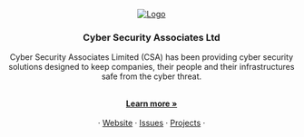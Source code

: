 <!-- PROJECT LOGO -->
<p align="center">
  <a href="https://csa.limited">
<!--    <img src="https://headonpr.co.uk/wp-content/uploads/2022/02/CSA-Logo-01.png" alt="Logo"> -->
   <img src="https://26027287.fs1.hubspotusercontent-eu1.net/hub/26027287/hubfs/CSA%20Cyber%20Logo%20FNL_Full%20Logo.png?width=3463&height=1248&name=CSA%20Cyber%20Logo%20FNL_Full%20Logo.png" alt="Logo">
  </a>

  <h3 align="center">Cyber Security Associates Ltd</h3>

  <p align="center">Cyber Security Associates Limited (CSA) has been providing cyber security solutions designed to keep companies, their people and their infrastructures safe from the cyber threat.</p>

  <p align="center">
    <br />
    <a href="https://csa.limited/"><strong>Learn more »</strong></a>
    <br />
    <br />
    ·
    <a href="https://csa.limited/">Website</a>
    ·
    <a href="#">Issues</a>
    ·
    <a href="https://github.com/orgs/cyber-security-associates-ltd/projects">Projects</a>
    ·
  </p>
</p>
